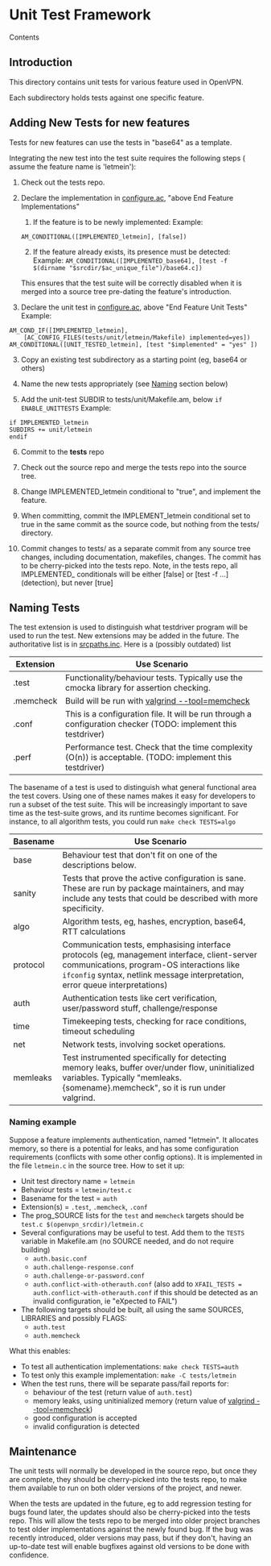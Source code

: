 # Unit Test Framework

Contents


## Introduction

This directory contains unit tests for various feature used in OpenVPN.

Each subdirectory holds tests against one specific feature.

## Adding New Tests for new features

Tests for new features can use the tests in "base64" as a template.

Integrating the new test into the test suite requires the following steps (
assume the feature name is 'letmein'):

1. Check out the tests repo.

1. Declare the implementation in [configure.ac](../../configure.ac), "above End Feature Implementations"

   1. If the feature is to be newly implemented:
   Example:

   ```AM_CONDITIONAL([IMPLEMENTED_letmein], [false])```

   2. If the feature already exists, its presence must be detected:
   Example:
   ```AM_CONDITIONAL([IMPLEMENTED_base64], [test -f $(dirname "$srcdir/$ac_unique_file")/base64.c])```

    This ensures that the test suite will be correctly disabled when it is merged into a source tree pre-dating the feature's introduction.

2. Declare the unit test in [configure.ac](../../configure.ac), above "End Feature Unit Tests"
   Example:
```
AM_COND_IF([IMPLEMENTED_letmein],
    [AC_CONFIG_FILES(tests/unit/letmein/Makefile) implemented=yes])
AM_CONDITIONAL([UNIT_TESTED_letmein], [test "$implemented" = "yes" ])
```

3. Copy an existing test subdirectory as a starting point (eg, base64 or others)

4. Name the new tests appropriately (see [Naming](#Naming-Tests) section below)

5. Add the unit-test SUBDIR to tests/unit/Makefile.am, below `if ENABLE_UNITTESTS`
   Example:

```
if IMPLEMENTED_letmein
SUBDIRS += unit/letmein
endif
```

6. Commit to the **tests** repo

7. Check out the source repo and merge the tests repo into the source tree.

8. Change IMPLEMENTED_letmein conditional to "true", and implement the feature.

9. When committing, commit the IMPLEMENT_letmein conditional set to true in the same
   commit as the source code, but nothing from the tests/ directory.

10. Commit changes to tests/ as a separate commit from any source tree changes,
    including documentation, makefiles, changes. The commit has to be cherry-picked
    into the tests repo. Note, in the tests repo, all IMPLEMENTED_ conditionals
    will be either [false] or [test -f ...] (detection), but never [true]



## Naming Tests

The test extension is used to distinguish what testdriver program will be used to run the test. New extensions may be added in the future. The authoritative list is in [srcpaths.inc](srcpaths.inc). Here is a (possibly outdated) list

Extension | Use Scenario
----------|-------------
.test     | Functionality/behaviour tests. Typically use the cmocka library for assertion checking.
.memcheck | Build will be run with [valgrind --tool=memcheck](https://valgrind.org/docs/manual/mc-manual.html)
.conf     | This is a configuration file. It will be run through a configuration checker (TODO: implement this testdriver)
.perf     | Performance test. Check that the time complexity (O(n)) is acceptable. (TODO: implement this testdriver)

The basename of a test is used to distinguish what general functional area the test covers. Using one of these names makes it
easy for developers to run a subset of the test suite. This will be increasingly important to save time as the test-suite
grows, and its runtime becomes significant. For instance, to all algorithm tests, you could run `make check TESTS=algo`

Basename | Use Scenario
---------|-------------
base     | Behaviour test that don't fit on one of the descriptions below.
sanity   | Tests that prove the active configuration is sane. These are run by package maintainers, and may include any tests that could be described with more specificity.
algo     | Algorithm tests, eg, hashes, encryption, base64, RTT calculations
protocol | Communication tests, emphasising interface protocols (eg, management interface, client-server communications, program-OS interactions like `ifconfig` syntax, netlink message interpretation, error queue interpretations)
auth     | Authentication tests like cert verification, user/password stuff, challenge/response
time     | Timekeeping tests, checking for race conditions, timeout scheduling
net      | Network tests, involving socket operations.
memleaks | Test instrumented specifically for detecting memory leaks, buffer over/under flow, uninitialized variables. Typically "memleaks.{somename}.memcheck", so it is run under valgrind.

### Naming example

Suppose a feature implements authentication, named "letmein". It allocates memory, so there is a potential for leaks, and has some configuration requirements (conflicts with some other config options). It is implemented in the file `letmein.c` in the source tree. How to set it up:

* Unit test directory name = `letmein`
* Behaviour tests = `letmein/test.c`
* Basename for the test = `auth`
* Extension(s) = `.test`, `.memcheck`, `.conf`
* The prog_SOURCE lists for the `test` and `memcheck` targets should be `test.c $(openvpn_srcdir)/letmein.c`
* Several configurations may be useful to test. Add them to the `TESTS` variable in Makefile.am (no SOURCE needed, and do not require building)
  * `auth.basic.conf`
  * `auth.challenge-response.conf`
  * `auth.challenge-or-password.conf`
  * `auth.conflict-with-otherauth.conf` (also add to `XFAIL_TESTS = auth.conflict-with-otherauth.conf` if this should be detected as an invalid configuration, ie "eXpected to FAIL")
* The following targets should be built, all using the same SOURCES, LIBRARIES and possibly FLAGS: 
  * `auth.test`
  * `auth.memcheck`

What this enables:
* To test all authentication implementations: `make check TESTS=auth`
* To test only this example implementation: `make -C tests/letmein`
* When the test runs, there will be separate pass/fail reports for:
  * behaviour of the test (return value of `auth.test`)
  * memory leaks, using unitinialized memory (return value of [valgrind --tool=memcheck](https://valgrind.org/docs/manual/mc-manual.html))
  * good configuration is accepted
  * invalid configuration is detected

## Maintenance

The unit tests will normally be developed in the source repo, but once they are complete, they should be cherry-picked into the tests repo, to make them available to run on both older versions of the project, and newer.

When the tests are updated in the future, eg to add regression testing for bugs found later, the updates should also be cherry-picked into the tests repo. This will allow the tests repo to be merged into older project branches to test older implementations against the newly found bug. If the bug was recently introduced, older versions may pass, but if they don't, having an up-to-date test will enable bugfixes against old versions to be done with confidence.
